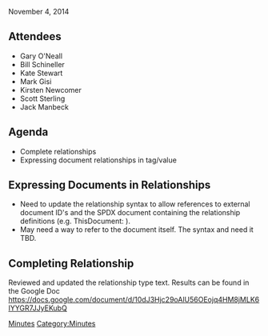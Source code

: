 November 4, 2014

## Attendees

  - Gary O'Neall
  - Bill Schineller
  - Kate Stewart
  - Mark Gisi
  - Kirsten Newcomer
  - Scott Sterling
  - Jack Manbeck

## Agenda

  - Complete relationships
  - Expressing document relationships in tag/value

## Expressing Documents in Relationships

  - Need to update the relationship syntax to allow references to
    external document ID's and the SPDX document containing the
    relationship definitions (e.g. ThisDocument: ).
  - May need a way to refer to the document itself. The syntax and need
    it TBD.

## Completing Relationship

Reviewed and updated the relationship type text. Results can be found in
the Google Doc
<https://docs.google.com/document/d/10dJ3Hjc29oAlU56OEojq4HM8jMLK6IYYGR7JJyEKubQ>

[Minutes](Category:Technical "wikilink")
[Category:Minutes](Category:Minutes "wikilink")
